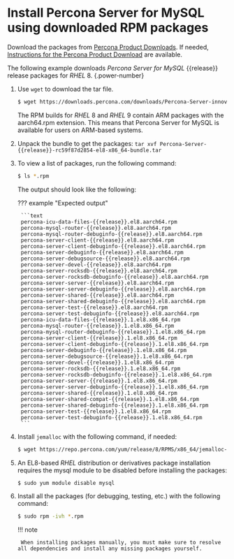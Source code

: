 # Install Percona Server for MySQL using downloaded RPM packages

Download the packages from [Percona Product Downloads](https://www.percona.com/downloads). If needed, [Instructions for the Percona Product Download](download-instructions.md) are available.

The following example downloads *Percona Server for MySQL* {{release}} release packages for *RHEL* 8.
{.power-number}

1. Use `wget` to download the tar file.

	```{.bash data-prompt="$"}
	$ wget https://downloads.percona.com/downloads/Percona-Server-innovative-release/Percona-Server-{{release}}/binary/redhat/8/x86_64/Percona-Server-{{release}}-rfcee26ff-el8-x86_64-bundle.tar
	```
    
    The RPM builds for *RHEL* 8 and *RHEL* 9 contain ARM packages with the aarch64.rpm extension. This means that Percona Server for MySQL is available for users on ARM-based systems.

2. Unpack the bundle to get the packages: `tar xvf Percona-Server-{{release}}-rc59f87d2854-el8-x86_64-bundle.tar`

3. To view a list of packages, run the following command:

	```{.bash data-prompt="$"}
	$ ls *.rpm
	```
	The output should look like the following:
	
    ??? example "Expected output"

        ```text
        percona-icu-data-files-{{release}}.el8.aarch64.rpm
        percona-mysql-router-{{release}}.el8.aarch64.rpm
        percona-mysql-router-debuginfo-{{release}}.el8.aarch64.rpm
        percona-server-client-{{release}}.el8.aarch64.rpm
        percona-server-client-debuginfo-{{release}}.el8.aarch64.rpm
        percona-server-debuginfo-{{release}}.el8.aarch64.rpm
        percona-server-debugsource-{{release}}.el8.aarch64.rpm
        percona-server-devel-{{release}}.el8.aarch64.rpm
        percona-server-rocksdb-{{release}}.el8.aarch64.rpm
        percona-server-rocksdb-debuginfo-{{release}}.el8.aarch64.rpm
        percona-server-server-{{release}}.el8.aarch64.rpm
        percona-server-server-debuginfo-{{release}}.el8.aarch64.rpm
        percona-server-shared-{{release}}.el8.aarch64.rpm
        percona-server-shared-debuginfo-{{release}}.el8.aarch64.rpm
        percona-server-test-{{release}}.el8.aarch64.rpm
        percona-server-test-debuginfo-{{release}}.el8.aarch64.rpm
        percona-icu-data-files-{{release}}.1.el8.x86_64.rpm
        percona-mysql-router-{{release}}.1.el8.x86_64.rpm
        percona-mysql-router-debuginfo-{{release}}.1.el8.x86_64.rpm
        percona-server-client-{{release}}.1.el8.x86_64.rpm
        percona-server-client-debuginfo-{{release}}.1.el8.x86_64.rpm
        percona-server-debuginfo-{{release}}.1.el8.x86_64.rpm
        percona-server-debugsource-{{release}}.1.el8.x86_64.rpm
        percona-server-devel-{{release}}.1.el8.x86_64.rpm
        percona-server-rocksdb-{{release}}.1.el8.x86_64.rpm
        percona-server-rocksdb-debuginfo-{{release}}.1.el8.x86_64.rpm
        percona-server-server-{{release}}.1.el8.x86_64.rpm
        percona-server-server-debuginfo-{{release}}.1.el8.x86_64.rpm
        percona-server-shared-{{release}}.1.el8.x86_64.rpm
        percona-server-shared-compat-{{release}}.1.el8.x86_64.rpm
        percona-server-shared-debuginfo-{{release}}.1.el8.x86_64.rpm
        percona-server-test-{{release}}.1.el8.x86_64.rpm
        percona-server-test-debuginfo-{{release}}.1.el8.x86_64.rpm
        ```
	

4. Install `jemalloc` with the following command, if needed:
	
	```{.bash data-prompt="$"}
	$ wget https://repo.percona.com/yum/release/8/RPMS/x86_64/jemalloc-3.6.0-1.el8.x86_64.rpm
	```

5. An EL8-based *RHEL* distribution or derivatives package installation requires the mysql module to be disabled before installing the packages:

	```{.bash data-prompt="$"}
	$ sudo yum module disable mysql
	```

6. Install all the packages (for debugging, testing, etc.) with the following command:

	```{.bash data-prompt="$"}
	$ sudo rpm -ivh *.rpm
	```

	!!! note
	
	    When installing packages manually, you must make sure to resolve all dependencies and install any missing packages yourself.